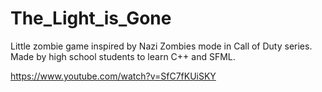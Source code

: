 # The_Light_is_Gone
Little zombie game inspired by Nazi Zombies mode in Call of Duty series. Made by high school students to learn C++ and SFML.

https://www.youtube.com/watch?v=SfC7fKUiSKY
